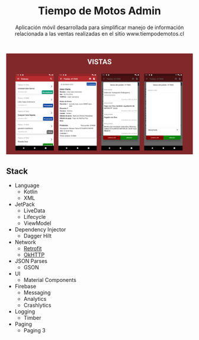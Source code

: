 <h1 align="center">Tiempo de Motos Admin</h1>

<p align="center">  
Aplicación móvil desarrollada para simplificar manejo de información relacionada a las ventas realizadas en el sitio www.tiempodemotos.cl
</p>
</br>

![](vistas.png)

## Stack

- Language
  - Kotlin
  - XML
- JetPack
  - LiveData
  - Lifecycle
  - ViewModel
- Dependency Injector
  - Dagger Hilt
- Network
  - [Retrofit](https://github.com/square/retrofit)
  - [OkHTTP](https://github.com/square/okhttp)
- JSON Parses
  - GSON
- UI
  - Material Components
- Firebase
  - Messaging
  - Analytics
  - Crashlytics
- Logging
  - Timber
- Paging
  - Paging 3

